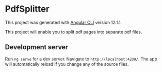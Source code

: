 # PdfSplitter

This project was generated with [Angular CLI](https://github.com/angular/angular-cli) version 12.1.1.

This project will enable you to split pdf pages into separate pdf files.

## Development server

Run `ng serve` for a dev server. Navigate to `http://localhost:4200/`. The app will automatically reload if you change any of the source files.

